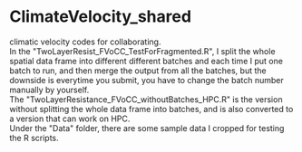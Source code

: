 # ClimateVelocity_shared
climatic velocity codes for collaborating.  
In the "TwoLayerResist_FVoCC_TestForFragmented.R", I split the whole spatial data frame into different different batches and each time I put one batch to run, and then merge the output from all the batches, but the downside is everytime you submit, you have to change the batch number manually by yourself.  
The "TwoLayerResistance_FVoCC_withoutBatches_HPC.R" is the version without splitting the whole data frame into batches, and is also converted to a version that can work on HPC.  
Under the "Data" folder, there are some sample data I cropped for testing the R scripts.